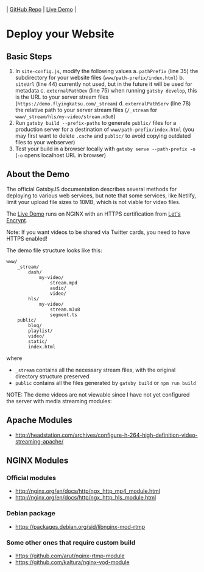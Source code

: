 | [GitHub Repo](https://github.com/FlyingKatsu/gatsby-video-streamer) | [Live Demo](https://demo.flyingkatsu.com/video-stream) |

# Deploy your Website

## Basic Steps

1. In `site-config.js`, modify the following values
  a. `pathPrefix` (line 35) the subdirectory for your website files (`www/path-prefix/index.html`)
  b. `siteUrl` (line 44) currently not used, but in the future it will be used for metadata
  c. `externalPathDev` (line 75) when running `gatsby develop`, this is the URL to your server stream files (`https://demo.flyingkatsu.com/_stream`)
  d. `externalPathServ` (line 78) the relative path to your server stream files (`/_stream` for `www/_stream/hls/my-video/stream.m3u8`)
2. Run `gatsby build --prefix-paths` to generate `public/` files for a production server for a destination of `www/path-prefix/index.html` (you may first want to delete `.cache` and `public/` to avoid copying outdated files to your webserver)
3. Test your build in a browser locally with `gatsby serve --path-prefix -o` (`-o` opens localhost URL in browser)

## About the Demo

The official GatsbyJS documentation describes several methods for deploying to various web services, but note that some services, like Netlify, limit your upload file sizes to 10MB, which is not viable for video files.

The [Live Demo](https://demo.flyingkatsu.com/video-stream) runs on NGINX with an HTTPS certification from [Let's Encrypt](https://letsencrypt.org/docs/client-options/). 

Note: If you want videos to be shared via Twitter cards, you need to have HTTPS enabled!

The demo file structure looks like this:

```
www/
    _stream/
        dash/
            my-video/
                stream.mpd
                audio/
                video/
        hls/
            my-video/
                stream.m3u8
                segment.ts
    public/
        blog/
        playlist/
        video/
        static/
        index.html
```

where  
- `_stream` contains all the necessary stream files, with the original directory structure preserved
- `public` contains all the files generated by `gatsby build` or `npm run build`


NOTE: The demo videos are not viewable since I have not yet configured the server with media streaming modules:

## Apache Modules

- http://headstation.com/archives/configure-h-264-high-definition-video-streaming-apache/

## NGINX Modules

### Official modules
- http://nginx.org/en/docs/http/ngx_http_mp4_module.html
- http://nginx.org/en/docs/http/ngx_http_hls_module.html

### Debian package
- https://packages.debian.org/sid/libnginx-mod-rtmp

### Some other ones that require custom build
- https://github.com/arut/nginx-rtmp-module
- https://github.com/kaltura/nginx-vod-module